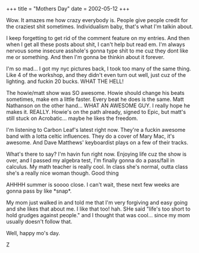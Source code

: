 +++
title = "Mothers Day"
date = 2002-05-12
+++

Wow. It amazes me how crazy everybody is. People give people credit for the craziest shit sometimes. Individualism baby, that's what I'm talkin about.

I keep forgetting to get rid of the comment feature on my entries. And then when I get all these posts about shit, I can't help but read em. I'm always nervous some insecure asshole's gonna type shit to me cuz they dont like me or something. And then I'm gonna be thinkin about it forever.

I'm so mad&#8230; I got my nyc pictures back, I took too many of the same thing. Like 4 of the workshop, and they didn't even turn out well, just cuz of the lighting. and fuckin 20 bucks. WHAT THE HELL!

The howie/matt show was SO awesome. Howie should change his beats sometimes, make em a little faster. Every beat he does is the same. Matt Nathanson on the other hand&#8230; WHAT AN AWESOME GUY. I really hope he makes it. REALLY. Howie's on the path already, signed to Epic, but matt's still stuck on Acrobatic&#8230; maybe he likes the freedom.

I'm listening to Carbon Leaf's latest right now. They're a fuckin awesome band with a lotta celtic influences. They do a cover of Mary Mac, it's awesome. And Dave Matthews' keyboardist plays on a few of their tracks.

What's there to say? I'm havin fun right now. Enjoying life cuz the show is over, and I passed my algebra test, I'm finally gonna do a pass/fail in calculus. My math teacher is really cool. In class she's normal, outta class she's a really nice woman though. Good thing

AHHHH summer is soooo close. I can't wait, these next few weeks are gonna pass by like \*snap\*.

My mom just walked in and told me that I'm very forgiving and easy going and she likes that about me. I like that too! hah. SHe said "life's too short to hold grudges against people." and I thought that was cool&#8230; since my mom usually doesn't follow that.

Well, happy mo's day.

Z